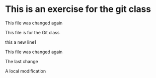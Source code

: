 # This is an exercise for the git class

This file was changed again

This file is for the Git class

this a new line1

This file was changed again

The last change

A local modification